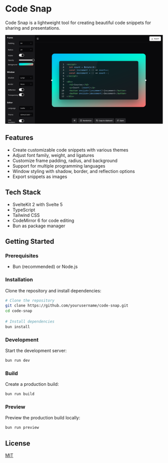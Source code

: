 # Code Snap

Code Snap is a lightweight tool for creating beautiful code snippets for sharing and presentations.

![Demo Screenshot](screenshots/demo.png)

## Features

- Create customizable code snippets with various themes
- Adjust font family, weight, and ligatures
- Customize frame padding, radius, and background
- Support for multiple programming languages
- Window styling with shadow, border, and reflection options
- Export snippets as images

## Tech Stack

- SvelteKit 2 with Svelte 5
- TypeScript
- Tailwind CSS
- CodeMirror 6 for code editing
- Bun as package manager

## Getting Started

### Prerequisites

- Bun (recommended) or Node.js

### Installation

Clone the repository and install dependencies:

```bash
# Clone the repository
git clone https://github.com/yourusername/code-snap.git
cd code-snap

# Install dependencies
bun install
```

### Development

Start the development server:

```bash
bun run dev
```

### Build

Create a production build:

```bash
bun run build
```

### Preview

Preview the production build locally:

```bash
bun run preview
```

## License

[MIT](LICENSE)
